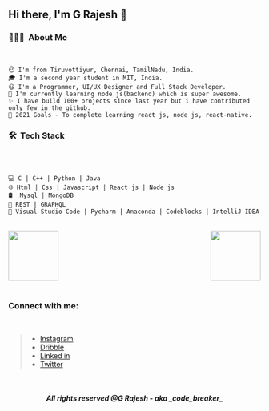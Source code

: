 ## Hi there, I'm G Rajesh 👋


### 👨🏻‍💻 &nbsp;About Me

<br />

```
😉 I'm from Tiruvottiyur, Chennai, TamilNadu, India.
🎓 I'm a second year student in MIT, India.
😃 I'm a Programmer, UI/UX Designer and Full Stack Developer.
📘 I'm currently learning node js(backend) which is super awesome.
✨ I have build 100+ projects since last year but i have contributed only few in the github.
🥅 2021 Goals - To complete learning react js, node js, react-native.
```

### 🛠 &nbsp;Tech Stack

<br />

```

💻 C | C++ | Python | Java
🌐 Html | Css | Javascript | React js | Node js
🛢  Mysql | MongoDB
🧠 REST | GRAPHQL
🔧 Visual Studio Code | Pycharm | Anaconda | Codeblocks | IntelliJ IDEA

```

<br />

<a href="https://github.com/g-rajesh" style="display: flex; justify-content: space-between">
  <img height="100px" src="https://github-readme-stats.vercel.app/api?username=g-rajesh&theme=blue&show_icons=true" />
  <img height="100px" src="https://github-readme-stats.vercel.app/api/top-langs/?username=g-rajesh&theme=blue&layout=compact" />
</a>

<br/>

### Connect with me:

<br />

> -    [Instagram](https://www.instagram.com/_.code.breaker._/)
> -    [Dribble](https://dribbble.com/_code_breaker_)
> -    [Linked in](https://www.linkedin.com/in/rajesh-g-82b8651a6/)
> -    [Twitter](https://twitter.com)

<br />

<h5 style="text-align:center;">All rights reserved @G Rajesh - aka   _code_breaker_</h5>
